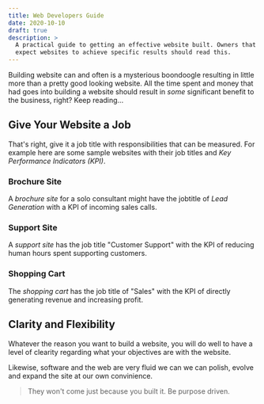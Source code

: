 ```yaml
---
title: Web Developers Guide
date: 2020-10-10
draft: true
description: >
  A practical guide to getting an effective website built. Owners that
  expect websites to achieve specific results should read this.
---
```


Building website can and often is a mysterious boondoogle resulting in
little more than a pretty good looking website. All the time spent and
money that had goes into building a website should result in _some_
significant benefit to the business, right?  Keep
reading...<!--more-->

## Give Your Website a Job

That's right, give it a job title with responsibilities that can be
measured. For example here are some sample websites with their job
titles and _Key Performance Indicators (KPI)_.

### Brochure Site 

A _brochure site_ for a solo consultant might have the jobtitle of
_Lead Generation_ with a KPI of incoming sales calls.

### Support Site 

A _support site_ has the job title "Customer Support" with the KPI of
reducing human hours spent supporting customers.

### Shopping Cart

The _shopping cart_ has the job title of "Sales" with the KPI of
directly generating revenue and increasing profit.

## Clarity and Flexibility

Whatever the reason you want to build a website, you will do well to
have a level of clearity regarding what your objectives are with the
website.

Likewise, software and the web are very fluid we can we can polish,
evolve and expand the site at our own convinience. 

> They won't come just because you built it. Be purpose driven.
